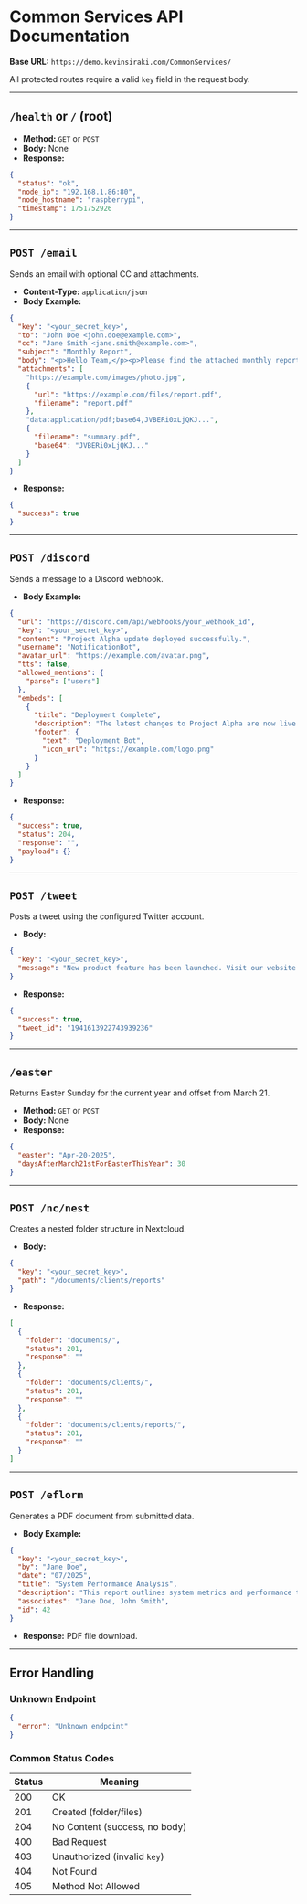 # Common Services API Documentation

**Base URL:** `https://demo.kevinsiraki.com/CommonServices/`

All protected routes require a valid `key` field in the request body.

---

## `/health` or `/` (root)

* **Method:** `GET` or `POST`
* **Body:** None
* **Response:**

```json
{
  "status": "ok",
  "node_ip": "192.168.1.86:80",
  "node_hostname": "raspberrypi",
  "timestamp": 1751752926
}
```

---

## `POST /email`

Sends an email with optional CC and attachments.

* **Content-Type:** `application/json`
* **Body Example:**

```json
{
  "key": "<your_secret_key>",
  "to": "John Doe <john.doe@example.com>",
  "cc": "Jane Smith <jane.smith@example.com>",
  "subject": "Monthly Report",
  "body": "<p>Hello Team,</p><p>Please find the attached monthly report.</p>",
  "attachments": [
    "https://example.com/images/photo.jpg",
    {
      "url": "https://example.com/files/report.pdf",
      "filename": "report.pdf"
    },
    "data:application/pdf;base64,JVBERi0xLjQKJ...",
    {
      "filename": "summary.pdf",
      "base64": "JVBERi0xLjQKJ..."
    }
  ]
}
```

* **Response:**

```json
{
  "success": true
}
```

---

## `POST /discord`

Sends a message to a Discord webhook.

* **Body Example:**

```json
{
  "url": "https://discord.com/api/webhooks/your_webhook_id",
  "key": "<your_secret_key>",
  "content": "Project Alpha update deployed successfully.",
  "username": "NotificationBot",
  "avatar_url": "https://example.com/avatar.png",
  "tts": false,
  "allowed_mentions": {
    "parse": ["users"]
  },
  "embeds": [
    {
      "title": "Deployment Complete",
      "description": "The latest changes to Project Alpha are now live.",
      "footer": {
        "text": "Deployment Bot",
        "icon_url": "https://example.com/logo.png"
      }
    }
  ]
}
```

* **Response:**

```json
{
  "success": true,
  "status": 204,
  "response": "",
  "payload": {}
}
```

---

## `POST /tweet`

Posts a tweet using the configured Twitter account.

* **Body:**

```json
{
  "key": "<your_secret_key>",
  "message": "New product feature has been launched. Visit our website for more details."
}
```

* **Response:**

```json
{
  "success": true,
  "tweet_id": "1941613922743939236"
}
```

---

## `/easter`

Returns Easter Sunday for the current year and offset from March 21.

* **Method:** `GET` or `POST`
* **Body:** None
* **Response:**

```json
{
  "easter": "Apr-20-2025",
  "daysAfterMarch21stForEasterThisYear": 30
}
```

---

## `POST /nc/nest`

Creates a nested folder structure in Nextcloud.

* **Body:**

```json
{
  "key": "<your_secret_key>",
  "path": "/documents/clients/reports"
}
```

* **Response:**

```json
[
  {
    "folder": "documents/",
    "status": 201,
    "response": ""
  },
  {
    "folder": "documents/clients/",
    "status": 201,
    "response": ""
  },
  {
    "folder": "documents/clients/reports/",
    "status": 201,
    "response": ""
  }
]
```

---

## `POST /eflorm`

Generates a PDF document from submitted data.

* **Body Example:**

```json
{
  "key": "<your_secret_key>",
  "by": "Jane Doe",
  "date": "07/2025",
  "title": "System Performance Analysis",
  "description": "This report outlines system metrics and performance trends for Q2.",
  "associates": "Jane Doe, John Smith",
  "id": 42
}
```

* **Response:**
  PDF file download.

---

## Error Handling

### Unknown Endpoint

```json
{
  "error": "Unknown endpoint"
}
```

### Common Status Codes

| Status | Meaning                       |
| ------ | ----------------------------- |
| 200    | OK                            |
| 201    | Created (folder/files)        |
| 204    | No Content (success, no body) |
| 400    | Bad Request                   |
| 403    | Unauthorized (invalid `key`)  |
| 404    | Not Found                     |
| 405    | Method Not Allowed            |

